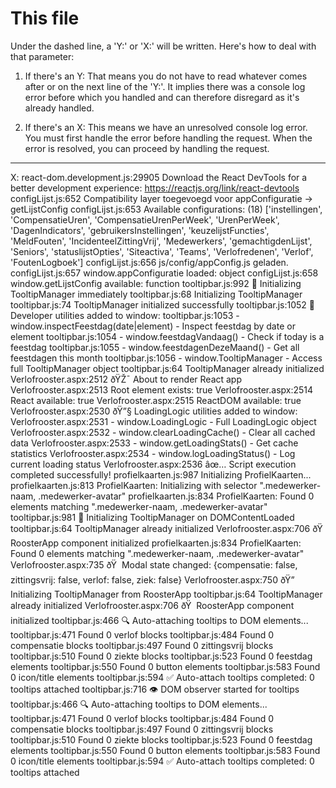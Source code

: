 # This file
Under the dashed line, a 'Y:' or 'X:' will be written. Here's how to deal with that parameter:

1. If there's an Y:
That means you do not have to read whatever comes after or on the next line of the 'Y:'. It implies there was a console log error before which you handled and can therefore disregard as it's already handled.

2. If there's an X:
This means we have an unresolved console log error. You must first handle the error before handling the request. When the error is resolved, you can proceed by handling the request.

------------------------------------------------
X: react-dom.development.js:29905 Download the React DevTools for a better development experience: https://reactjs.org/link/react-devtools
configLijst.js:652 Compatibility layer toegevoegd voor appConfiguratie -> getLijstConfig
configLijst.js:653 Available configurations: (18) ['instellingen', 'CompensatieUren', 'CompensatieUrenPerWeek', 'UrenPerWeek', 'DagenIndicators', 'gebruikersInstellingen', 'keuzelijstFuncties', 'MeldFouten', 'IncidenteelZittingVrij', 'Medewerkers', 'gemachtigdenLijst', 'Seniors', 'statuslijstOpties', 'Siteactiva', 'Teams', 'Verlofredenen', 'Verlof', 'FoutenLogboek']
configLijst.js:656 js/config/appConfig.js geladen.
configLijst.js:657 window.appConfiguratie loaded: object
configLijst.js:658 window.getLijstConfig available: function
tooltipbar.js:992 🚀 Initializing TooltipManager immediately
tooltipbar.js:68 Initializing TooltipManager
tooltipbar.js:74 TooltipManager initialized successfully
tooltipbar.js:1052 🔧 Developer utilities added to window:
tooltipbar.js:1053    - window.inspectFeestdag(date|element) - Inspect feestdag by date or element
tooltipbar.js:1054    - window.feestdagVandaag() - Check if today is a feestdag
tooltipbar.js:1055    - window.feestdagenDezeMaand() - Get all feestdagen this month
tooltipbar.js:1056    - window.TooltipManager - Access full TooltipManager object
tooltipbar.js:64 TooltipManager already initialized
Verlofrooster.aspx:2512 ðŸŽ¯ About to render React app
Verlofrooster.aspx:2513 Root element exists: true
Verlofrooster.aspx:2514 React available: true
Verlofrooster.aspx:2515 ReactDOM available: true
Verlofrooster.aspx:2530 ðŸ”§ LoadingLogic utilities added to window:
Verlofrooster.aspx:2531    - window.LoadingLogic - Full LoadingLogic object
Verlofrooster.aspx:2532    - window.clearLoadingCache() - Clear all cached data
Verlofrooster.aspx:2533    - window.getLoadingStats() - Get cache statistics
Verlofrooster.aspx:2534    - window.logLoadingStatus() - Log current loading status
Verlofrooster.aspx:2536 âœ… Script execution completed successfully!
profielkaarten.js:987 Initializing ProfielKaarten...
profielkaarten.js:813 ProfielKaarten: Initializing with selector ".medewerker-naam, .medewerker-avatar"
profielkaarten.js:834 ProfielKaarten: Found 0 elements matching ".medewerker-naam, .medewerker-avatar"
tooltipbar.js:981 🚀 Initializing TooltipManager on DOMContentLoaded
tooltipbar.js:64 TooltipManager already initialized
Verlofrooster.aspx:706 ðŸ  RoosterApp component initialized
profielkaarten.js:834 ProfielKaarten: Found 0 elements matching ".medewerker-naam, .medewerker-avatar"
Verlofrooster.aspx:735 ðŸ  Modal state changed: {compensatie: false, zittingsvrij: false, verlof: false, ziek: false}
Verlofrooster.aspx:750 ðŸ” Initializing TooltipManager from RoosterApp
tooltipbar.js:64 TooltipManager already initialized
Verlofrooster.aspx:706 ðŸ  RoosterApp component initialized
tooltipbar.js:466 🔍 Auto-attaching tooltips to DOM elements...
tooltipbar.js:471 Found 0 verlof blocks
tooltipbar.js:484 Found 0 compensatie blocks
tooltipbar.js:497 Found 0 zittingsvrij blocks
tooltipbar.js:510 Found 0 ziekte blocks
tooltipbar.js:523 Found 0 feestdag elements
tooltipbar.js:550 Found 0 button elements
tooltipbar.js:583 Found 0 icon/title elements
tooltipbar.js:594 ✅ Auto-attach tooltips completed: 0 tooltips attached
tooltipbar.js:716 👁️ DOM observer started for tooltips
tooltipbar.js:466 🔍 Auto-attaching tooltips to DOM elements...
tooltipbar.js:471 Found 0 verlof blocks
tooltipbar.js:484 Found 0 compensatie blocks
tooltipbar.js:497 Found 0 zittingsvrij blocks
tooltipbar.js:510 Found 0 ziekte blocks
tooltipbar.js:523 Found 0 feestdag elements
tooltipbar.js:550 Found 0 button elements
tooltipbar.js:583 Found 0 icon/title elements
tooltipbar.js:594 ✅ Auto-attach tooltips completed: 0 tooltips attached

